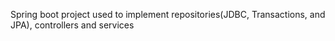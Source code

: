Spring boot project used to implement repositories(JDBC, Transactions, and JPA), controllers and services
